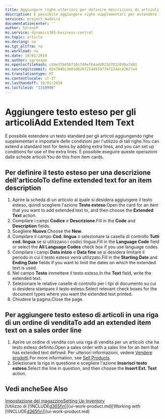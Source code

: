 ```yaml
---
title: Aggiungere righe ulteriori per definire descrizioni di articoli estese | Documenti Microsoft
description: È possibile aggiungere righe supplementari per estendere il testo standard che descrive un articolo.
services: project-madeira
documentationcenter: ''
author: SorenGP
ms.service: dynamics365-business-central
ms.topic: article
ms.devlang: na
ms.tgt_pltfrm: na
ms.workload: na
ms.date: 10/01/2019
ms.author: sgroespe
ms.openlocfilehash: c50e37b450718c749ef04add823d7012899a7d81
ms.sourcegitcommit: 02e704bc3e01d62072144919774f1244c42827e4
ms.translationtype: HT
ms.contentlocale: it-IT
ms.lasthandoff: 10/01/2019
ms.locfileid: "2310998"
---
```

# <a name="add-extended-item-text"></a><span data-ttu-id="b79db-103">Aggiungere testo esteso per gli articoli</span><span class="sxs-lookup"><span data-stu-id="b79db-103">Add Extended Item Text</span></span>
<span data-ttu-id="b79db-104">È possibile estendere un testo standard per gli articoli aggiungendo righe supplementari e impostare delle condizioni per l'utilizzo di tali righe.</span><span class="sxs-lookup"><span data-stu-id="b79db-104">You can extend a standard text for items by adding extra lines, and you can set up conditions for use of the extra lines.</span></span> <span data-ttu-id="b79db-105">È possibile eseguire queste operazioni dalle schede articoli.</span><span class="sxs-lookup"><span data-stu-id="b79db-105">You do this from item cards.</span></span>

## <a name="to-define-extended-text-for-an-item-description"></a><span data-ttu-id="b79db-106">Per definire il testo esteso per una descrizione dell'articolo</span><span class="sxs-lookup"><span data-stu-id="b79db-106">To define extended text for an item description</span></span>
1. <span data-ttu-id="b79db-107">Aprire la scheda di un articolo al quale si desidera aggiungere il testo esteso, quindi scegliere l'azione **Testo esteso**.</span><span class="sxs-lookup"><span data-stu-id="b79db-107">Open the card for an item that you want to add extended text to, and then choose the **Extended Text** action.</span></span>
2. <span data-ttu-id="b79db-108">Compilare i campi **Codice** e **Descrizione**.</span><span class="sxs-lookup"><span data-stu-id="b79db-108">Fill in the **Code** and **Description** fields.</span></span>
3. <span data-ttu-id="b79db-109">Scegliere **Nuovo**.</span><span class="sxs-lookup"><span data-stu-id="b79db-109">Choose the **New**.</span></span>
4. <span data-ttu-id="b79db-110">Compilare il campo **Cod. lingua** o selezionare la casella di controllo **Tutti cod. lingua** se si utilizzano i codici lingua.</span><span class="sxs-lookup"><span data-stu-id="b79db-110">Fill in the **Language Code** field or select the **All Language Codes** check box if you use language codes.</span></span>
5. <span data-ttu-id="b79db-111">Compilare i campi **Data inizio** e **Data fine** se si desidera limitare il periodo in cui il testo esteso verrà utilizzato.</span><span class="sxs-lookup"><span data-stu-id="b79db-111">Fill in the **Starting Date** and **Ending Date** fields if you want to limit the dates on which the extended text is used.</span></span>
6. <span data-ttu-id="b79db-112">Nel campo **Testo** immettere il testo esteso.</span><span class="sxs-lookup"><span data-stu-id="b79db-112">In the **Text** field, write the extended text.</span></span>
7. <span data-ttu-id="b79db-113">Selezionare le relative caselle di controllo per i tipi di documento su cui si desidera stampare il testo esteso.</span><span class="sxs-lookup"><span data-stu-id="b79db-113">Select relevant check boxes for the document types where you want the extended text printed.</span></span>
8. <span data-ttu-id="b79db-114">Chiudere la pagina.</span><span class="sxs-lookup"><span data-stu-id="b79db-114">Close the page.</span></span>

## <a name="to-add-an-extended-item-text-on-a-sales-order-line"></a><span data-ttu-id="b79db-115">Per aggiungere testo esteso di articoli in una riga di un ordine di vendita</span><span class="sxs-lookup"><span data-stu-id="b79db-115">To add an extended item text on a sales order line</span></span>
1. <span data-ttu-id="b79db-116">Aprire un ordine di vendita con una riga di vendita per un articolo che ha testo esteso definito.</span><span class="sxs-lookup"><span data-stu-id="b79db-116">Open a sales order with a sales line for an item that has extended text defined.</span></span> <span data-ttu-id="b79db-117">Per ulteriori informazioni, vedere [Vendere prodotti](sales-how-sell-products.md).</span><span class="sxs-lookup"><span data-stu-id="b79db-117">For more information, see [Sell Products](sales-how-sell-products.md).</span></span>
2. <span data-ttu-id="b79db-118">Selezionare la riga in questione e scegliere l'azione **Inserisci testo esteso**.</span><span class="sxs-lookup"><span data-stu-id="b79db-118">Select the line in question, and then choose the **Insert Ext. Text** action.</span></span>

## <a name="see-also"></a><span data-ttu-id="b79db-119">Vedi anche</span><span class="sxs-lookup"><span data-stu-id="b79db-119">See Also</span></span>
[<span data-ttu-id="b79db-120">Impostazione del magazzino</span><span class="sxs-lookup"><span data-stu-id="b79db-120">Setting Up Inventory</span></span>](inventory-setup-inventory.md)  
<span data-ttu-id="b79db-121">[Utilizzo di [!INCLUDE[d365fin](includes/d365fin_md.md)]](ui-work-product.md)</span><span class="sxs-lookup"><span data-stu-id="b79db-121">[Working with [!INCLUDE[d365fin](includes/d365fin_md.md)]](ui-work-product.md)</span></span>

